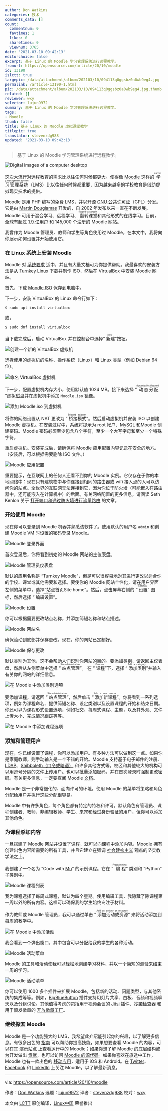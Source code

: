 ```yaml
---
author: Don Watkins
categories: 技术
comments_data: []
count:
  commentnum: 0
  favtimes: 1
  likes: 0
  sharetimes: 0
  viewnum: 3765
date: '2021-03-10 09:42:13'
editorchoice: false
excerpt: 基于 Linux 的 Moodle 学习管理系统进行远程教学。
fromurl: https://opensource.com/article/20/10/moodle
id: 13190
islctt: true
largepic: /data/attachment/album/202103/10/094113q0ggsbz0a0wb9eg4.jpg
permalink: /article-13190-1.html
pic: /data/attachment/album/202103/10/094113q0ggsbz0a0wb9eg4.jpg.thumb.jpg
related: []
reviewer: wxy
selector: lujun9972
summary: 基于 Linux 的 Moodle 学习管理系统进行远程教学。
tags:
- Moodle
thumb: false
title: 基于 Linux 的 Moodle 虚拟课堂教学
titlepic: true
translator: stevenzdg988
updated: '2021-03-10 09:42:13'
---
```



> 
> 基于 Linux 的 Moodle 学习管理系统进行远程教学。
> 
> 
> 


![](/data/attachment/album/202103/10/094113q0ggsbz0a0wb9eg4.jpg "Digital images of a computer desktop")


这次大流行对远程教育的需求比以往任何时候都更大。使得像 [Moodle](https://moodle.org/) 这样的<ruby> 学习管理系统 <rt>  learning management system </rt></ruby>（LMS）比以往任何时候都重要，因为越来越多的学校教育是借助虚拟现实技术的提供。


Moodle 是用 PHP 编写的免费 LMS，并以开源 [GNU 公共许可证](https://docs.moodle.org/19/en/GNU_General_Public_License)（GPL）分发。它是由 [Martin Dougiamas](https://dougiamas.com/about/) 开发的，自 2002 年发布以来一直在不断发展。Moodle 可用于混合学习、远程学习、<ruby> 翻转课堂 <rt>  flipped classroom </rt></ruby>和其他形式的在线学习。目前，全球有超过 [1.9 亿用户](https://docs.moodle.org/39/en/History) 和 145,000 个注册的 Moodle 网站。


我曾作为 Moodle 管理员、教师和学生等角色使用过 Moodle，在本文中，我将向你展示如何设置并开始使用它。


### 在 Linux 系统上安装 Moodle


Moodle 对 [系统要求](https://docs.moodle.org/39/en/Installation_quick_guide#Basic_Requirements) 适中，并且有大量文档可为你提供帮助。我最喜欢的安装方法是从 [Turnkey Linux](https://www.turnkeylinux.org/) 下载并制作 ISO，然后在 VirtualBox 中安装 Moodle 网站。


首先，下载 [Moodle ISO](https://www.turnkeylinux.org/download?file=turnkey-moodle-16.0-buster-amd64.iso) 保存到电脑中。


下一步，安装 VirtualBox 的 Linux 命令行如下：



```
$ sudo apt install virtualbox

```

或，



```
$ sudo dnf install virtualbox

```

当下载完成后，启动 VirtualBox 并在控制台中选择“<ruby> 新建 <rt>  New </rt></ruby>”按钮。


![创建一个新的 VirtualBox 虚拟机](/data/attachment/album/202103/10/094214y24letj7z5e2pejv.png "Create a new VirtualBox")


选择使用的虚拟机的名称、操作系统（Linux）和 Linux 类型（例如 Debian 64 位）。


![命名 VirtualBox 虚拟机](/data/attachment/album/202103/10/094215vmslb2e704rv2szb.png "Naming the VirtualBox VM")


下一步，配置虚拟机内存大小，使用默认值 1024 MB。接下来选择 “<ruby> 动态分配 <rt>  dynamically allocated </rt></ruby>”虚拟磁盘并在虚拟机中添加 `Moodle.iso` 镜像。


![添加 Moodle.iso 到虚拟机](/data/attachment/album/202103/10/094215yiqlhvasg36ughux.png "Attaching Moodle.iso to VM")


将你的网络设置从 NAT 更改为 “<ruby> 桥接模式 <rt>  Bridged adapter </rt></ruby>”。然后启动虚拟机并安装 ISO 以创建 Moodle 虚拟机。在安装过程中，系统将提示为 root 帐户、MySQL 和Moodle 创建密码。Moodle 密码必须至少包含八个字符，至少一个大写字母和至少一个特殊字符。


重启虚拟机。安装完成后，请确保将 Moodle 应用配置内容记录在安全的地方。（安装后，可以根据需要删除 ISO 文件。）


![Moodle 应用配置](/data/attachment/album/202103/10/094216n24gr0izprzduvr0.png "Moodle appliance settings")


重要提示，在互联网上的任何人还看不到你的 Moodle 实例。它仅存在于你的本地网络中：现在只有建筑物中与你连接到相同的路由器或 wifi 接入点的人可以访问你的站点。全世界的互联网无法连接到它，因为你位于防火墙（可能嵌入在路由器中，还可能嵌入在计算机中）的后面。有关网络配置的更多信息，请阅读 Seth Kenlon 关于 [打开端口和通过防火墙进行流量路由](https://opensource.com/article/20/9/firewall) 的文章。


### 开始使用 Moodle


现在你可以登录到 Moodle 机器并熟悉该软件了。使用默认的用户名 `admin` 和创建 Moodle VM 时设置的密码登录 Moodle。


![Moodle 登录界面](/data/attachment/album/202103/10/094216ahapfa6xapg6fgln.png "Moodle login screen")


首次登录后，你将看到初始的 Moodle 网站的主仪表盘。


![Moodle 管理员仪表盘](/data/attachment/album/202103/10/094216tp77mfocofy755fm.png "Moodle admin dashboard")


默认的应用名称是 “Turnkey Moodle”，但是可以很容易地对其进行更改以适合你的学校、课堂或其他需要和选择。要使你的 Moodle 网站个性化，请在用户界面左侧的菜单中，选择“站点首页Site home”。然后，点击屏幕右侧的 “<ruby> 设置 <rt>  Settings </rt></ruby>” 图标，然后选择 “<ruby> 编辑设置 <rt>  Edit settings </rt></ruby>”。


![Moodle 设置](/data/attachment/album/202103/10/094217clyo11b1bubvby5f.png "Moodle settings")


你可以根据需要更改站点名称，并添加简短名称和站点描述。


![Moodle 网站名](/data/attachment/album/202103/10/094217o1mmmpem3mfwww4i.png "Name Moodle site")


确保滚动到底部并保存更改。现在，你的网站已定制好。


![Moodle 保存更改](/data/attachment/album/202103/10/094217a5v14fw888ofjvsh.png "Moodle changes saved")


默认类别为其他，这不会帮助人们识别你网站的目的。要添加类别，请返回主仪表盘，然后从左侧菜单中选择 “<ruby> 站点管理 <rt>  Site administration </rt></ruby>”。 在 “<ruby> 课程 <rt>  Courses </rt></ruby>”下，选择 “<ruby> 添加类别 <rt>  Add a category </rt></ruby>”并输入有关你的网站的详细信息。


![在 Moodle 中添加类别选项](/data/attachment/album/202103/10/094217y5m005km05m8bka0.png "Add category option in Moodle")


要添加课程，请返回 “<ruby> 站点管理 <rt>  Site administration </rt></ruby>”，然后单击 “<ruby> 添加新课程 <rt>  Add a new course </rt></ruby>”。你将看到一系列选项，例如为课程命名、提供简短名称、设定类别以及设置课程的开始和结束日期。你还可以为课程形式设置选项，例如社交、每周式课程、主题，以及其外观、文件上传大小、完成情况跟踪等等。


![在 Moodle 中添加课程选项](/data/attachment/album/202103/10/094218hgm2b4bgp7m2mb84.png "Add course option in Moodle")


### 添加和管理用户


现在，你已经设置了课程，你可以添加用户。有多种方法可以做到这一点。如果你是家庭教师，则手动输入是一个不错的开始。Moodle 支持基于电子邮件的注册、[LDAP](https://en.wikipedia.org/wiki/Lightweight_Directory_Access_Protocol)、[Shibboleth（口令或暗语）](https://www.shibboleth.net/) 和许多其他方式等。校区和其他较大的机构可以用逗号分隔的文件上传用户。也可以批量添加密码，并在首次登录时强制更改密码。有关更多信息，一定要查阅 Moodle [文档](https://docs.moodle.org/39/en/Main_page)。


Moodle 是一个非常细化的、面向许可的环境。使用 Moodle 的菜单将策略和角色分配给用户并执行这些分配很容易。


Moodle 中有许多角色，每个角色都有特定的特权和许可。默认角色有管理员、课程创建者、教师、非编辑教师、学生、来宾和经过身份验证的用户，但你可以添加其他角色。


### 为课程添加内容


一旦搭建了 Moodle 网站并设置了课程，就可以向课程中添加内容。Moodle 拥有创建出色内容所需要的所有工具，并且它建立在强调 [社会建构主义](https://docs.moodle.org/39/en/Pedagogy#How_Moodle_tries_to_support_a_Social_Constructionist_view) 观点的坚实教学法之上。


我创建了一个名为 “Code with [Mu](https://opensource.com/article/20/9/teach-python-mu)” 的示例课程。它在 “<ruby> 编程 <rt>  Programming </rt></ruby>” 类别和 “Python” 子类别中。


![Moodle 课程列表](/data/attachment/album/202103/10/094218ldbydbzxbpmyppmr.png "Moodle course list")


我为课程选择了每周式课程，默认为四个星期。使用编辑工具，我隐藏了除课程第一周以外的所有内容。这样可以确保我的学生始终专注于材料。


作为教师或 Moodle 管理员，我可以通过单击 “<ruby> 添加活动或资源 <rt>  Add an activity or resource </rt></ruby>” 来将活动添加到每周的教学中。


![在 Moodle 中添加活动](/data/attachment/album/202103/10/094218w83d4ass0zk1s191.png "Add activity in Moodle")


我会看到一个弹出窗口，其中包含可以分配给我的学生的各种活动。


![Moodle 活动菜单](/data/attachment/album/202103/10/094218y2z0vz7w7vxecdxc.png "Moodle activities menu")


Moodle 的工具和活动使我可以轻松地创建学习材料，并以一个简短的测验来结束一周的学习。


![Moodle 活动清单](/data/attachment/album/202103/10/094219hpt724t0bbm47qfm.png "Moodle activities checklist")


你可以使用 1600 多个插件来扩展 Moodle，包括新的活动、问题类型，与其他系统的集成等等。例如，[BigBlueButton](https://moodle.org/plugins/mod_bigbluebuttonbn) 插件支持幻灯片共享、白板、音频和视频聊天以及分组讨论。其他值得考虑的包括用于视频会议的 [Jitsi](https://moodle.org/plugins/mod_jitsi) 插件、[抄袭检查器](https://moodle.org/plugins/plagiarism_unicheck) 和用于颁发徽章的 [开放徽章工厂](https://moodle.org/plugins/local_obf)。


### 继续探索 Moodle


Moodle 是一个功能强大的 LMS，我希望此介绍能引起你的兴趣，以了解更多信息。有很多出色的 [指南](https://learn.moodle.org/) 可以帮助你提高技能，如果想要查看 Moodle 的内容，可以在其 [演示站点](https://school.moodledemo.net/) 上查看运行中的 Moodle；如果你想了解 Moodle 的底层结构或为开发做出 [贡献](https://git.in.moodle.com/moodle/moodle/-/blob/master/CONTRIBUTING.txt)，也可以访问 [Moodle 的源代码](https://git.in.moodle.com/moodle/moodle)。如果你喜欢在旅途中工作，Moodle 也有一款出色的 [移动应用](https://download.moodle.org/mobile/)，适用于 iOS 和 Android。在 [Twitter](https://twitter.com/moodle)、[Facebook](https://www.facebook.com/moodle) 和 [LinkedIn](https://www.linkedin.com/company/moodle/) 上关注 Moodle，以了解最新消息。




---


via: <https://opensource.com/article/20/10/moodle>


作者：[Don Watkins](https://opensource.com/users/don-watkins) 选题：[lujun9972](https://github.com/lujun9972) 译者：[stevenzdg988](https://github.com/stevenzdg988) 校对：[wxy](https://github.com/wxy)


本文由 [LCTT](https://github.com/LCTT/TranslateProject) 原创编译，[Linux中国](https://linux.cn/) 荣誉推出